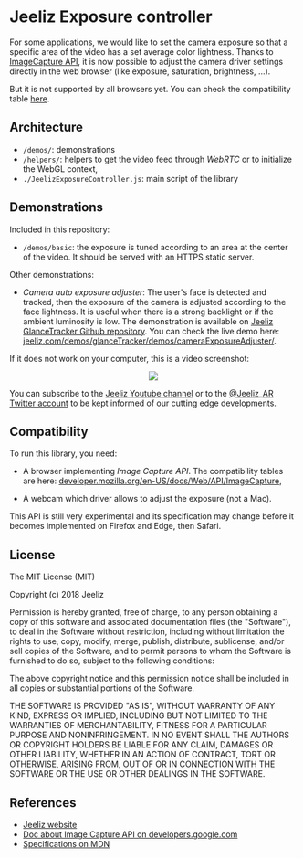 Jeeliz Exposure controller
==========================

For some applications, we would like to set the camera exposure so that a specific area of the video has a set average color lightness. Thanks to [ImageCapture API](https://developer.mozilla.org/en-US/docs/Web/API/ImageCapture), it is now possible to adjust the camera driver settings directly in the web browser (like exposure, saturation, brightness, ...). 

But it is not supported by all browsers yet. You can check the compatibility table [here](https://developer.mozilla.org/en-US/docs/Web/API/ImageCapture#Browser_compatibility).

## Architecture

  * `/demos/`: demonstrations
  * `/helpers/`: helpers to get the video feed through *WebRTC* or to initialize the WebGL context,
  * `./JeelizExposureController.js`: main script of the library

## Demonstrations

Included in this repository:

  * `/demos/basic`: the exposure is tuned according to an area at the center of the video. It should be served with an HTTPS static server.

Other demonstrations:

  * *Camera auto exposure adjuster*: The user's face is detected and tracked, then the exposure of the camera is adjusted according to the face lightness. It is useful when there is a strong backlight or if the ambient luminosity is low. The demonstration is available on [Jeeliz GlanceTracker Github repository](https://github.com/jeeliz/jeelizGlanceTracker). You can check the live demo here: [jeeliz.com/demos/glanceTracker/demos/cameraExposureAdjuster/](https://jeeliz.com/demos/glanceTracker/demos/cameraExposureAdjuster/).

If it does not work on your computer, this is a video screenshot:

<p align="center">
<a href='https://www.youtube.com/watch?v=G-Q4kRqxsTU'><img src='https://img.youtube.com/vi/G-Q4kRqxsTU/0.jpg'></a>
</p>

You can subscribe to the [Jeeliz Youtube channel](https://www.youtube.com/channel/UC3XmXH1T3d1XFyOhrRiiUeA) or to the [@Jeeliz_AR Twitter account](https://twitter.com/Jeeliz_AR) to be kept informed of our cutting edge developments.

## Compatibility

To run this library, you need:

  * A browser implementing *Image Capture API*. The compatibility tables are here: [developer.mozilla.org/en-US/docs/Web/API/ImageCapture](https://developer.mozilla.org/en-US/docs/Web/API/ImageCapture#browser_compatibility),

  * A webcam which driver allows to adjust the exposure (not a Mac).

This API is still very experimental and its specification may change before it becomes implemented on Firefox and Edge, then Safari.


## License

The MIT License (MIT)

Copyright (c) 2018 Jeeliz

Permission is hereby granted, free of charge, to any person obtaining a copy of this software and associated documentation files (the "Software"), to deal in the Software without restriction, including without limitation the rights to use, copy, modify, merge, publish, distribute, sublicense, and/or sell copies of the Software, and to permit persons to whom the Software is furnished to do so, subject to the following conditions:

The above copyright notice and this permission notice shall be included in all copies or substantial portions of the Software.

THE SOFTWARE IS PROVIDED "AS IS", WITHOUT WARRANTY OF ANY KIND, EXPRESS OR IMPLIED, INCLUDING BUT NOT LIMITED TO THE WARRANTIES OF MERCHANTABILITY, FITNESS FOR A PARTICULAR PURPOSE AND NONINFRINGEMENT. IN NO EVENT SHALL THE AUTHORS OR COPYRIGHT HOLDERS BE LIABLE FOR ANY CLAIM, DAMAGES OR OTHER LIABILITY, WHETHER IN AN ACTION OF CONTRACT, TORT OR OTHERWISE, ARISING FROM, OUT OF OR IN CONNECTION WITH THE SOFTWARE OR THE USE OR OTHER DEALINGS IN THE SOFTWARE.


## References

 * [Jeeliz website](https://jeeliz.com)
 * [Doc about Image Capture API on developers.google.com](https://developers.google.com/web/updates/2016/12/imagecapture)
 * [Specifications on MDN](https://developer.mozilla.org/en-US/docs/Web/API/ImageCapture)
